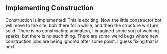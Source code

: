 ## Implementing  Construction

Construction is implemented!  This is exciting.  Now the little constructor bot
will move to the site, bob there for a while, and then the structure will turn
solid.  There is no constructing animation, I imagined some sort of welding
sparks, but there is no such thing.  There are some weird bugs where new
construction jobs are being ignored after some point.  I guess fixing that is
next.

